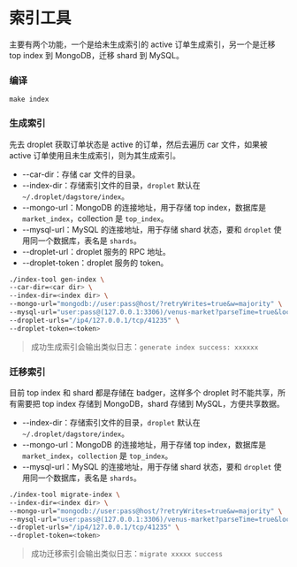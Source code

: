 # 索引工具

主要有两个功能，一个是给未生成索引的 active 订单生成索引，另一个是迁移 top index 到 MongoDB，迁移 shard 到 MySQL。

### 编译

```
make index
```

### 生成索引

先去 droplet 获取订单状态是 active 的订单，然后去遍历 car 文件，如果被 active 订单使用且未生成索引，则为其生成索引。

* --car-dir：存储 car 文件的目录。
* --index-dir：存储索引文件的目录，`droplet` 默认在 `~/.droplet/dagstore/index`。
* --mongo-url：MongoDB 的连接地址，用于存储 top index，数据库是 `market_index`，collection 是 `top_index`。
* --mysql-url：MySQL 的连接地址，用于存储 shard 状态，要和 `droplet` 使用同一个数据库，表名是 `shards`。
* --droplet-url：droplet 服务的 RPC 地址。
* --droplet-token：droplet 服务的 token。

```bash
./index-tool gen-index \
--car-dir=<car dir> \
--index-dir=<index dir> \
--mongo-url="mongodb://user:pass@host/?retryWrites=true&w=majority" \
--mysql-url="user:pass@(127.0.0.1:3306)/venus-market?parseTime=true&loc=Local" \
--droplet-urls="/ip4/127.0.0.1/tcp/41235" \
--droplet-token=<token>
```

> 成功生成索引会输出类似日志：`generate index success: xxxxxx`

### 迁移索引

目前 top index 和 shard 都是存储在 badger，这样多个 droplet 时不能共享，所有需要把 top index 存储到 MongoDB，shard 存储到 MySQL，方便共享数据。

* --index-dir：存储索引文件的目录，`droplet` 默认在 `~/.droplet/dagstore/index`。
* --mongo-url：MongoDB 的连接地址，用于存储 top index，数据库是 `market_index`，`collection` 是 `top_index`。
* --mysql-url：MySQL 的连接地址，用于存储 shard 状态，要和 `droplet` 使用同一个数据库，表名是 `shards`。

```bash
./index-tool migrate-index \
--index-dir=<index dir> \
--mongo-url="mongodb://user:pass@host/?retryWrites=true&w=majority" \
--mysql-url="user:pass@(127.0.0.1:3306)/venus-market?parseTime=true&loc=Local" \
--droplet-urls="/ip4/127.0.0.1/tcp/41235" \
--droplet-token=<token>
```

> 成功迁移索引会输出类似日志：`migrate xxxxx success`
